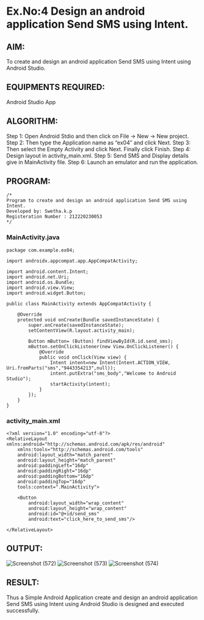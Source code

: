 # Ex.No:4 Design an android application Send SMS using Intent.

## AIM:

To create and design an android application Send SMS using Intent using Android Studio.

## EQUIPMENTS REQUIRED:

Android Studio App

## ALGORITHM:

Step 1: Open Android Stdio and then click on File -> New -> New project.
Step 2: Then type the Application name as “ex04″ and click Next. 
Step 3: Then select the Empty Activity and click Next. Finally click Finish.
Step 4: Design layout in activity_main.xml.
Step 5: Send SMS and Display details give in MainActivity file.
Step 6: Launch an emulator and run the application.

## PROGRAM:

```
/*
Program to create and design an android application Send SMS using Intent.
Developed by: Swetha.k.p
Registeration Number : 212220230053
*/
```
### MainActivity.java
```
package com.example.ex04;

import androidx.appcompat.app.AppCompatActivity;

import android.content.Intent;
import android.net.Uri;
import android.os.Bundle;
import android.view.View;
import android.widget.Button;

public class MainActivity extends AppCompatActivity {

    @Override
    protected void onCreate(Bundle savedInstanceState) {
        super.onCreate(savedInstanceState);
        setContentView(R.layout.activity_main);

        Button mButton= (Button) findViewById(R.id.send_sms);
        mButton.setOnClickListener(new View.OnClickListener() {
            @Override
            public void onClick(View view) {
                Intent intent=new Intent(Intent.ACTION_VIEW, Uri.fromParts("sms","9443354213",null));
                intent.putExtra("sms_body","Welcome to Android Studio");
                startActivity(intent);
            }
        });
    }
}
```
### activity_main.xml
```
<?xml version="1.0" encoding="utf-8"?>
<RelativeLayout xmlns:android="http://schemas.android.com/apk/res/android"
    xmlns:tools="http://schemas.android.com/tools"
    android:layout_width="match_parent"
    android:layout_height="match_parent"
    android:paddingLeft="16dp"
    android:paddingRight="16dp"
    android:paddingBottom="16dp"
    android:paddingTop="16dp"
    tools:context=".MainActivity">

    <Button
        android:layout_width="wrap_content"
        android:layout_height="wrap_content"
        android:id="@+id/send_sms"
        android:text="click_here_to_send_sms"/>

</RelativeLayout>
```

## OUTPUT:
![Screenshot (572)](https://user-images.githubusercontent.com/75235813/167291023-27993377-6b88-47e3-9cc3-dfd9ed41513a.png)
![Screenshot (573)](https://user-images.githubusercontent.com/75235813/167291028-2348c79c-8812-4630-aa26-dc551e6eee06.png)
![Screenshot (574)](https://user-images.githubusercontent.com/75235813/167291034-fa2baf91-e56f-4854-a9f6-721ab255d526.png)


## RESULT:

Thus a Simple Android Application create and design an android application Send SMS using Intent using Android Studio is designed and executed successfully.
